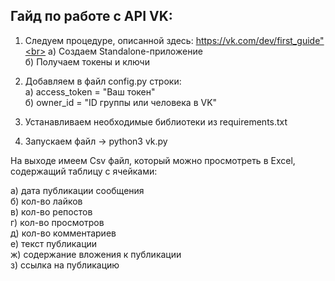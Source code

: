 <h2>Гайд по работе с API VK:</h2>

1) Следуем процедуре, описанной здесь: https://vk.com/dev/first_guide"<br>
    а) Создаем Standalone-приложение <br>
    б) Получаем токены и ключи

2) Добавляем в файл config.py строки: <br>
    а) access_token = "Ваш токен" <br>
    б) owner_id = "ID группы или человека в VK"

3) Устанавливаем необходимые библиотеки из requirements.txt

4) Запускаем файл -> python3 vk.py

На выходе имеем Csv файл, который можно просмотреть в Excel, содержащий таблицу с ячейками:
    
  а) дата публикации сообщения<br>
  б) кол-во лайков<br>
  в) кол-во репостов<br>
  г) кол-во просмотров<br>
  д) кол-во комментариев<br>
  е) текст публикации<br>
  ж) содержание вложения к публикации<br>
  з) ссылка на публикацию<br>
  